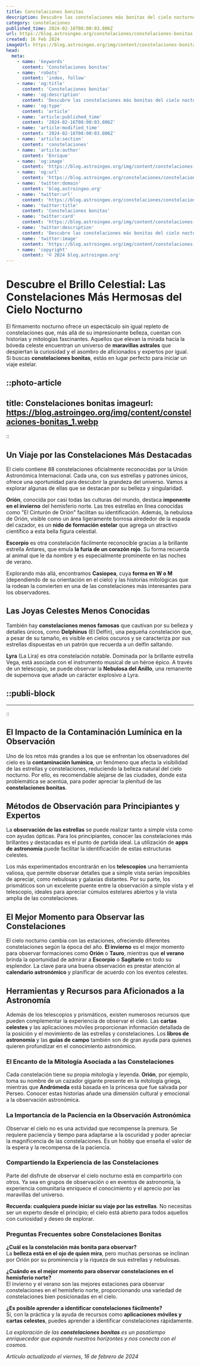 ```yaml
---
title: Constelaciones bonitas
description: Descubre las constelaciones más bonitas del cielo nocturno y su significado en una guía astronómica completa y fascinante.
category: constelaciones
published_time: 2024-02-16T08:00:03.806Z
url: https://blog.astroingeo.org/constelaciones/constelaciones-bonitas
created: 16 Feb 2024
imageUrl: https://blog.astroingeo.org/img/content/constelaciones-bonitas_1.webp
head:
  meta:
    - name: 'keywords'
      content: 'Constelaciones bonitas'
    - name: 'robots'
      content: 'index, follow'
    - name: 'og:title'
      content: 'Constelaciones bonitas'
    - name: 'og:description'
      content: 'Descubre las constelaciones más bonitas del cielo nocturno y su significado en una guía astronómica completa y fascinante.'
    - name: 'og:type'
      content: 'article'
    - name: 'article:published_time'
      content: '2024-02-16T08:00:03.806Z'
    - name: 'article:modified_time'
      content: '2024-02-16T08:00:03.806Z'
    - name: 'article:section'
      content: 'constelaciones'
    - name: 'article:author'
      content: 'Enrique'
    - name: 'og:image'
      content: 'https://blog.astroingeo.org/img/content/constelaciones-bonitas_1.webp'
    - name: 'og:url'
      content: 'https://blog.astroingeo.org/constelaciones/constelaciones-bonitas'
    - name: 'twitter:domain'
      content: 'blog.astroingeo.org'
    - name: 'twitter:url'
      content: 'https://blog.astroingeo.org/constelaciones/constelaciones-bonitas'
    - name: 'twitter:title'
      content: 'Constelaciones bonitas'
    - name: 'twitter:card'
      content: 'https://blog.astroingeo.org/img/content/constelaciones-bonitas_1.webp'
    - name: 'twitter:description'
      content: 'Descubre las constelaciones más bonitas del cielo nocturno y su significado en una guía astronómica completa y fascinante.'
    - name: 'twitter:image'
      content: 'https://blog.astroingeo.org/img/content/constelaciones-bonitas_1.webp'
    - name: 'copyright'
      content: '© 2024 blog.astroingeo.org'
---
```

# Descubre el Brillo Celestial: Las Constelaciones Más Hermosas del Cielo Nocturno

El firmamento nocturno ofrece un espectáculo sin igual repleto de constelaciones que, más allá de su impresionante belleza, cuentan con historias y mitologías fascinantes. Aquellos que elevan la mirada hacia la bóveda celeste encuentran un universo de **maravillas astrales** que despiertan la curiosidad y el asombro de aficionados y expertos por igual. Si buscas **constelaciones bonitas**, estás en lugar perfecto para iniciar un viaje estelar.


::photo-article
---
title: Constelaciones bonitas
imageurl: https://blog.astroingeo.org/img/content/constelaciones-bonitas_1.webp
---
::



## Un Viaje por las Constelaciones Más Destacadas

El cielo contiene 88 constelaciones oficialmente reconocidas por la Unión Astronómica Internacional. Cada una, con sus estrellas y patrones únicos, ofrece una oportunidad para descubrir la grandeza del universo. Vamos a explorar algunas de ellas que se destacan por su belleza y singularidad.

**Orión**, conocida por casi todas las culturas del mundo, destaca **imponente en el invierno** del hemisferio norte. Las tres estrellas en línea conocidas como "El Cinturón de Orión" facilitan su identificación. Además, la nebulosa de Orión, visible como un área ligeramente borrosa alrededor de la espada del cazador, es un **nido de formación estelar** que agrega un atractivo científico a esta bella figura celestial.

**Escorpio** es otra constelación fácilmente reconocible gracias a la brillante estrella Antares, que emula **la furia de un corazón rojo**. Su forma recuerda al animal que le da nombre y es especialmente prominente en las noches de verano.

Explorando más allá, encontramos **Casiopea**, cuya **forma en W o M** (dependiendo de su orientación en el cielo) y las historias mitológicas que la rodean la convierten en una de las constelaciones más interesantes para los observadores.

## Las Joyas Celestes Menos Conocidas

También hay **constelaciones menos famosas** que cautivan por su belleza y detalles únicos, como **Delphinus** (El Delfín), una pequeña constelación que, a pesar de su tamaño, es visible en cielos oscuros y se caracteriza por sus estrellas dispuestas en un patrón que recuerda a un delfín saltando.

**Lyra** (La Lira) es otra constelación notable. Dominada por la brillante estrella Vega, está asociada con el instrumento musical de un héroe épico. A través de un telescopio, se puede observar la **Nebulosa del Anillo**, una remanente de supernova que añade un carácter explosivo a Lyra.


  ::publi-block
  ---
  ---
  ::
  
  

## El Impacto de la Contaminación Lumínica en la Observación

Uno de los retos más grandes a los que se enfrentan los observadores del cielo es la **contaminación lumínica**, un fenómeno que afecta la visibilidad de las estrellas y constelaciones, reduciendo la belleza natural del cielo nocturno. Por ello, es recomendable alejarse de las ciudades, donde esta problemática se acentúa, para poder apreciar la plenitud de las **constelaciones bonitas**.

## Métodos de Observación para Principiantes y Expertos

La **observación de las estrellas** se puede realizar tanto a simple vista como con ayudas ópticas. Para los principiantes, conocer las constelaciones más brillantes y destacadas es el punto de partida ideal. La utilización de **apps de astronomía** puede facilitar la identificación de estas estructuras celestes.

Los más experimentados encontrarán en los **telescopios** una herramienta valiosa, que permite observar detalles que a simple vista serían imposibles de apreciar, como nebulosas y galaxias distantes. Por su parte, los prismáticos son un excelente puente entre la observación a simple vista y el telescopio, ideales para apreciar cúmulos estelares abiertos y la vista amplia de las constelaciones.

## El Mejor Momento para Observar las Constelaciones

El cielo nocturno cambia con las estaciones, ofreciendo diferentes constelaciones según la época del año. **El invierno** es el mejor momento para observar formaciones como **Orión** o **Tauro**, mientras que **el verano** brinda la oportunidad de admirar a **Escorpio** o **Sagitario** en todo su esplendor. La clave para una buena observación es prestar atención al **calendario astronómico** y planificar de acuerdo con los eventos celestes.

## Herramientas y Recursos para Aficionados a la Astronomía

Además de los telescopios y prismáticos, existen numerosos recursos que pueden complementar la experiencia de observar el cielo. Las **cartas celestes** y las aplicaciones móviles proporcionan información detallada de la posición y el movimiento de las estrellas y constelaciones. Los **libros de astronomía** y las **guías de campo** también son de gran ayuda para quienes quieren profundizar en el conocimiento astronómico.

### El Encanto de la Mitología Asociada a las Constelaciones

Cada constelación tiene su propia mitología y leyenda. **Orión**, por ejemplo, toma su nombre de un cazador gigante presente en la mitología griega, mientras que **Andrómeda** está basada en la princesa que fue salvada por Perseo. Conocer estas historias añade una dimensión cultural y emocional a la observación astronómica.

### La Importancia de la Paciencia en la Observación Astronómica

Observar el cielo no es una actividad que recompense la premura. Se requiere paciencia y tiempo para adaptarse a la oscuridad y poder apreciar la magnificencia de las constelaciones. Es un hobby que enseña el valor de la espera y la recompensa de la paciencia.

### Compartiendo la Experiencia de las Constelaciones

Parte del disfrute de observar el cielo nocturno está en compartirlo con otros. Ya sea en grupos de observación o en eventos de astronomía, la experiencia comunitaria enriquece el conocimiento y el aprecio por las maravillas del universo.

**Recuerda: cualquiera puede iniciar su viaje por las estrellas**. No necesitas ser un experto desde el principio; el cielo está abierto para todos aquellos con curiosidad y deseo de explorar.

### Preguntas Frecuentes sobre Constelaciones Bonitas

**¿Cuál es la constelación más bonita para observar?**  
La **belleza está en el ojo de quien mira**, pero muchas personas se inclinan por Orión por su prominencia y la riqueza de sus estrellas y nebulosas.

**¿Cuándo es el mejor momento para observar constelaciones en el hemisferio norte?**  
El invierno y el verano son las mejores estaciones para observar constelaciones en el hemisferio norte, proporcionando una variedad de constelaciones bien posicionadas en el cielo.

**¿Es posible aprender a identificar constelaciones fácilmente?**  
Sí, con la práctica y la ayuda de recursos como **aplicaciones móviles y cartas celestes**, puedes aprender a identificar constelaciones rápidamente.

*La exploración de las **constelaciones bonitas** es un pasatiempo enriquecedor que expande nuestros horizontes y nos conecta con el cosmos.*

_Artículo actualizado el viernes, 16 de febrero de 2024_